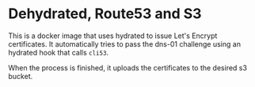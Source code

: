 # Dehydrated, Route53 and S3
This is a docker image that uses hydrated to issue Let's Encrypt certificates.
It automatically tries to pass the dns-01 challenge using an hydrated hook that calls `cli53`.

When the process is finished, it uploads the certificates to the desired s3 bucket.
